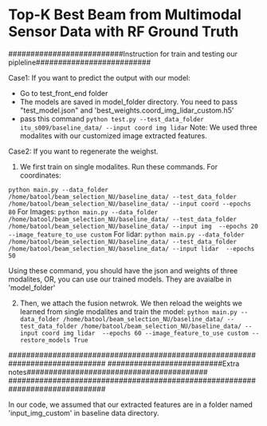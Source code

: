 # Top-K Best Beam from Multimodal Sensor Data with RF Ground Truth
##########################Instruction for train and testing our pipleline##########################

Case1: If you want to predict the output with our model:
- Go to test_front_end folder
- The models are saved in model_folder directory. You need to pass "test_model.json" and 'best_weights.coord_img_lidar_custom.h5'
- pass this command
`python test.py --test_data_folder itu_s009/baseline_data/ --input coord img lidar`
Note: We used three modalites with our customized image extracted features.



Case2: If you want to regenerate the weighst.
1. We first train on single modalites. Run these commands.
For coordinates:

`python main.py --data_folder /home/batool/beam_selection_NU/baseline_data/ --test_data_folder /home/batool/beam_selection_NU/baseline_data/ --input coord --epochs 80`
For Images:
`python main.py --data_folder /home/batool/beam_selection_NU/baseline_data/ --test_data_folder /home/batool/beam_selection_NU/baseline_data/ --input img  --epochs 20 --image_feature_to_use custom`
For lidar:
`python main.py --data_folder /home/batool/beam_selection_NU/baseline_data/ --test_data_folder /home/batool/beam_selection_NU/baseline_data/ --input lidar  --epochs 50`


Using these command, you should have the json and weights of three modalites, OR, you can use our trained models. They are avaialbe in 'model_folder'

2. Then, we attach the fusion netwrok. We then reload the weights we learned from single modalites and train the model:
`python main.py --data_folder /home/batool/beam_selection_NU/baseline_data/ --test_data_folder /home/batool/beam_selection_NU/baseline_data/ --input coord img lidar  --epochs 60 --image_feature_to_use custom --restore_models True`

##############################################################################
##########################Extra notes#########################################
##############################################################################

In our code, we assumed that our extracted features are in a folder named 'input_img_custom' in baseline data directory.
